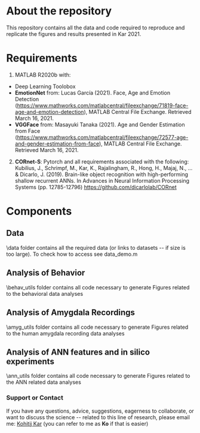 # About the repository

This repository contains all the data and code required to reproduce and replicate the figures and results presented in Kar 2021.

# Requirements

1. MATLAB R2020b with:
- Deep Learning Toolobox
- **EmotionNet** from: Lucas García (2021). Face, Age and Emotion Detection (https://www.mathworks.com/matlabcentral/fileexchange/71819-face-age-and-emotion-detection), MATLAB Central File Exchange. Retrieved March 16, 2021.
- **VGGFace** from: Masayuki Tanaka (2021). Age and Gender Estimation from Face (https://www.mathworks.com/matlabcentral/fileexchange/72577-age-and-gender-estimation-from-face), MATLAB Central File Exchange. Retrieved March 16, 2021.

2. **CORnet-S**: Pytorch and all requirements associated with the following:
Kubilius, J., Schrimpf, M., Kar, K., Rajalingham, R., Hong, H., Majaj, N., ... & Dicarlo, J. (2019). Brain-like object recognition with high-performing shallow recurrent ANNs. In Advances in Neural Information Processing Systems (pp. 12785-12796)
https://github.com/dicarlolab/CORnet

# Components

## Data 
\data folder contains all the required data (or links to datasets -- if size is too large).
To check how to access see data_demo.m

## Analysis of Behavior

\behav_utils folder contains all code necessary to generate Figures related to the behavioral data analyses

## Analysis of Amygdala Recordings

\amyg_utils folder contains all code necessary to generate Figures related to the human amygdala recording data analyses

## Analysis of ANN features and in silico experiments

\ann_utils folder contains all code necessary to generate Figures related to the ANN related data analyses

### Support or Contact

If you have any questions, advice, suggestions, eagerness to collaborate, or want to discuss the science -- related to this line of research, please email me: [Kohitij Kar](mailto:kohitij@mit.edu) (you can refer to me as **Ko** if that is easier)

